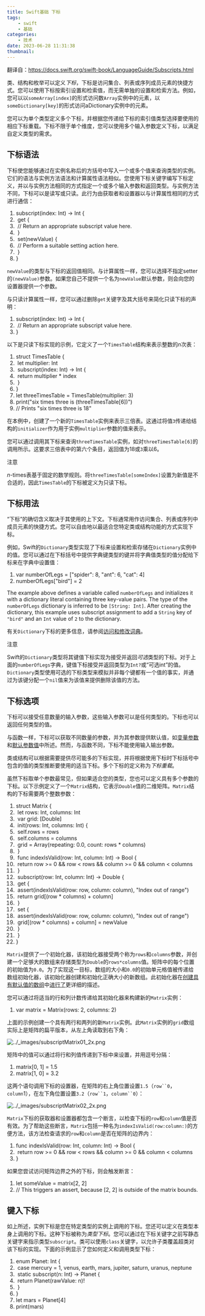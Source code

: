 ```yaml
---
title: Swift基础 下标
tags:
    - swift
    - 基础
categories:
    - 技术
date: 2023-06-28 11:31:38
thumbnail:
---
```


翻译自：https://docs.swift.org/swift-book/LanguageGuide/Subscripts.html

类、结构和枚举可以定义*下标*，下标是访问集合、列表或序列成员元素的快捷方式。您可以使用下标按索引设置和检索值，而无需单独的设置和检索方法。例如，您可以以`someArray[index]`的形式访问数`Array`实例中的元素，以`someDictionary[key]`的形式访问aDictionary实例中的元素。

您可以为单个类型定义多个下标，并根据您传递给下标的索引值类型选择要使用的相应下标重载。下标不限于单个维度，您可以使用多个输入参数定义下标，以满足自定义类型的需求。

## 下标语法

下标使您能够通过在实例名称后的方括号中写入一个或多个值来查询类型的实例。它们的语法与实例方法语法和计算属性语法相似。您使用下标关键字编写下标定义，并以与实例方法相同的方式指定一个或多个输入参数和返回类型。与实例方法不同，下标可以是读写或只读。此行为由获取者和设置器以与计算属性相同的方式进行通信：

1. subscript(index: Int) -> Int {
2. ​    get {
3. ​        // Return an appropriate subscript value here.
4. ​    }
5. ​    set(newValue) {
6. ​        // Perform a suitable setting action here.
7. ​    }
8. }

`newValue`的类型与下标的返回值相同。与计算属性一样，您可以选择不指定setter的`(newValue)`参数。如果您自己不提供一个名为`newValue`默认参数，则会向您的设置器提供一个参数。

与只读计算属性一样，您可以通过删除`get`关键字及其大括号来简化只读下标的声明：

1. subscript(index: Int) -> Int {
2. ​    // Return an appropriate subscript value here.
3. }

以下是只读下标实现的示例，它定义了一个`TimesTable`结构来表示整数的*n*次表：

1. struct TimesTable {
2. ​    let multiplier: Int
3. ​    subscript(index: Int) -> Int {
4. ​        return multiplier * index
5. ​    }
6. }
7. let threeTimesTable = TimesTable(multiplier: 3)
8. print("six times three is \(threeTimesTable[6])")
9. // Prints "six times three is 18"

在本例中，创建了一个新的`TimesTable`实例来表示三倍表。这通过将值`3`传递给结构的`initializer`作为用于实例`multiplier`参数的值来表示。

您可以通过调用其下标来查询`threeTimesTable`实例，如对`threeTimesTable[6]`的调用所示。这要求三倍表中的第六个条目，返回值为18或`3`乘以6。

注意

*n*-times表基于固定的数学规则。将`threeTimesTable[someIndex]`设置为新值是不合适的，因此`TimesTable`的下标被定义为只读下标。

## 下标用法

“下标”的确切含义取决于其使用的上下文。下标通常用作访问集合、列表或序列中成员元素的快捷方式。您可以自由地以最适合您特定类或结构功能的方式实现下标。

例如，Swift的`Dictionary`类型实现了下标来设置和检索存储在`Dictionary`实例中的值。您可以通过在下标括号中提供字典键类型的键并将字典值类型的值分配给下标来在字典中设置值：

1. var numberOfLegs = ["spider": 8, "ant": 6, "cat": 4]
2. numberOfLegs["bird"] = 2

The example above defines a variable called `numberOfLegs` and initializes it with a dictionary literal containing three key-value pairs. The type of the `numberOfLegs` dictionary is inferred to be `[String: Int]`. After creating the dictionary, this example uses subscript assignment to add a `String` key of `"bird"` and an `Int` value of `2` to the dictionary.

有关`Dictionary`下标的更多信息，请参阅[访问和修改词典](https://docs.swift.org/swift-book/LanguageGuide/CollectionTypes.html#ID116)。

注意

Swift的`Dictionary`类型将其键值下标实现为接受并返回*可选*类型的下标。对于上面的`numberOfLegs`字典，键值下标接受并返回类型为`Int?`或“可选int”的值。`Dictionary`类型使用可选的下标类型来模拟并非每个键都有一个值的事实，并通过为该键分配一个`nil`值来为该值来提供删除该值的方法。

## 下标选项

下标可以接受任意数量的输入参数，这些输入参数可以是任何类型的。下标也可以返回任何类型的值。

与函数一样，下标可以获取不同数量的参数，并为其参数提供默认值，如[变量参数](https://docs.swift.org/swift-book/LanguageGuide/Functions.html#ID171)和[默认参数值](https://docs.swift.org/swift-book/LanguageGuide/Functions.html#ID169)中所述。然而，与函数不同，下标不能使用输入输出参数。

类或结构可以根据需要提供尽可能多的下标实现，并将根据使用下标时下标括号中包含的值的类型推断要使用的适当下标。多个下标的定义称为*下标重载*。

虽然下标取单个参数最常见，但如果适合您的类型，您也可以定义具有多个参数的下标。以下示例定义了一个`Matrix`结构，它表示`Double`值的二维矩阵。`Matrix`结构的下标需要两个整数参数：

1. struct Matrix {
2. ​    let rows: Int, columns: Int
3. ​    var grid: [Double]
4. ​    init(rows: Int, columns: Int) {
5. ​        self.rows = rows
6. ​        self.columns = columns
7. ​        grid = Array(repeating: 0.0, count: rows * columns)
8. ​    }
9. ​    func indexIsValid(row: Int, column: Int) -> Bool {
10. ​        return row >= 0 && row < rows && column >= 0 && column < columns
11. ​    }
12. ​    subscript(row: Int, column: Int) -> Double {
13. ​        get {
14. ​            assert(indexIsValid(row: row, column: column), "Index out of range")
15. ​            return grid[(row * columns) + column]
16. ​        }
17. ​        set {
18. ​            assert(indexIsValid(row: row, column: column), "Index out of range")
19. ​            grid[(row * columns) + column] = newValue
20. ​        }
21. ​    }
22. }

`Matrix`提供了一个初始化器，该初始化器接受两个称为`rows`和`columns`参数，并创建一个足够大的数组来存储类型为`Double`的`rows*columns`值。矩阵中的每个位置的初始值为`0.0`。为了实现这一目标，数组的大小和`0.0`的初始单元格值被传递给数组初始化器，该初始化器创建和初始化正确大小的新数组。此初始化器在[创建具有默认值的数组](https://docs.swift.org/swift-book/LanguageGuide/CollectionTypes.html#ID501)中[进行了](https://docs.swift.org/swift-book/LanguageGuide/CollectionTypes.html#ID501)更详细的描述。

您可以通过将适当的行和列计数传递给其初始化器来构建新的`Matrix`实例：

1. var matrix = Matrix(rows: 2, columns: 2)

上面的示例创建一个具有两行和两列的新`Matrix`实例。此`Matrix`实例的`grid`数组实际上是矩阵的扁平版本，从左上角读取到右下角：

![../_images/subscriptMatrix01_2x.png](https://file.pandacode.cn/blog/202204051610262.png)

矩阵中的值可以通过将行和列值传递到下标中来设置，并用逗号分隔：

1. matrix[0, 1] = 1.5
2. matrix[1, 0] = 3.2

这两个语句调用下标的设置器，在矩阵的右上角位置设置`1.5`（`row``0`，`column`1），在左下角位置设置`3.2`（`row``1`，`column``0`）：

![../_images/subscriptMatrix02_2x.png](https://file.pandacode.cn/blog/202204051611092.png)

`Matrix`下标的获取器和设置器都包含一个断言，以检查下标的`row`和`column`值是否有效。为了帮助这些断言，`Matrix`包括一种名为`indexIsValid(row:column:)`的方便方法，该方法检查请求的`row`和`column`是否在矩阵的边界内：

1. func indexIsValid(row: Int, column: Int) -> Bool {
2. ​    return row >= 0 && row < rows && column >= 0 && column < columns
3. }

如果您尝试访问矩阵边界之外的下标，则会触发断言：

1. let someValue = matrix[2, 2]
2. // This triggers an assert, because [2, 2] is outside of the matrix bounds.

## 键入下标

如上所述，实例下标是您在特定类型的实例上调用的下标。您还可以定义在类型本身上调用的下标。这种下标被称为*类型下标*。您可以通过在下标关键字之前写静态关键字来指示类型`subscript`。类可以使用`class`关键字，以允许子类覆盖超类对该下标的实现。下面的示例显示了您如何定义和调用类型下标：

1. enum Planet: Int {
2. ​    case mercury = 1, venus, earth, mars, jupiter, saturn, uranus, neptune
3. ​    static subscript(n: Int) -> Planet {
4. ​        return Planet(rawValue: n)!
5. ​    }
6. }
7. let mars = Planet[4]
8. print(mars)